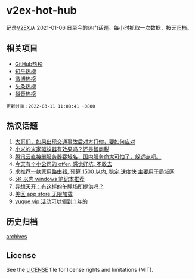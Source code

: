 # v2ex-hot-hub

 记录[V2EX](https://www.v2ex.com/)从 2021-01-06 日至今的热门话题。每小时抓取一次数据，按天[归档](archives)。
 
 ## 相关项目

- [GitHub热榜](https://github.com/snaildev/github-hot-hub)
- [知乎热榜](https://github.com/snaildev/zhihu-hot-hub)
- [微博热榜](https://github.com/snaildev/weibo-hot-hub)
- [头条热榜](https://github.com/snaildev/toutiao-hot-hub)
- [抖音热榜](https://github.com/snaildev/douyin-hot-hub)


 `更新时间：2022-03-11 11:08:41 +0800`

## 热议话题

1. [大哥们，如果出现交通事故后对方打你，要如何应对](https://www.v2ex.com/t/839351)
1. [小米的米家驱蚊器有效果吗？还是智商税](https://www.v2ex.com/t/839362)
1. [腾讯云直接删服务器吞域名，国内服务商太可怕了，躲远点吧。](https://www.v2ex.com/t/839500)
1. [今天有个小公司的 offer, 感觉好坑, 不敢去](https://www.v2ex.com/t/839453)
1. [求推荐一款家用路由器, 预算 1500 以内, 稳定 速度快 主要用于局域网](https://www.v2ex.com/t/839354)
1. [5K 以内 windows 笔记本推荐](https://www.v2ex.com/t/839412)
1. [异想天开：有这样的午睡场所提供吗？](https://www.v2ex.com/t/839585)
1. [美区 app store 无限加载](https://www.v2ex.com/t/839445)
1. [yuque vip 活动可以领到 1 年的](https://www.v2ex.com/t/839578)

## 历史归档

[archives](archives)

## License

See the [LICENSE](LICENSE) file for license rights and limitations (MIT).
